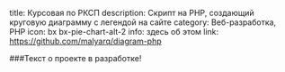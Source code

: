 title: Курсовая по РКСП
description: Скрипт на PHP, создающий круговую диаграмму с легендой на сайте
category: Веб-разработка, PHP
icon: bx bx-pie-chart-alt-2
info: здесь об этом
link: https://github.com/malyarq/diagram-php

###Текст о проекте в разработке!
